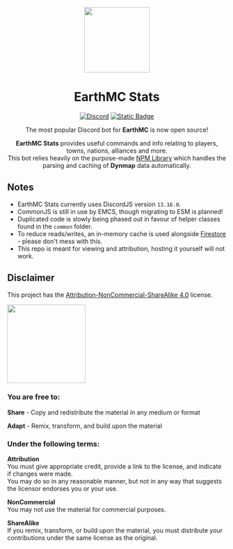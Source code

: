 <div align="middle">
<img width="150" height="150" src="https://media.discordapp.net/attachments/974491955864150046/974492170616721428/emcstatslogov2.png?ex=651587ce&is=6514364e&hm=7494656827478535d3422e140136ecfe401865245b0a653d54859ec042c90ef3&=&width=423&height=423">

# EarthMC Stats 
[![Discord](https://img.shields.io/discord/966271635894190090?style=flat-square&label=Join%20the%20discord&color=%235347f5)](https://discord.com/invite/AVtgkcRgFs)
[![Static Badge](https://img.shields.io/badge/1.7k_guilds-%23128237?style=flat-square&label=Invite%20the%20bot)](https://emctoolkit.vercel.app/invite)

The most popular Discord bot for **EarthMC** is now open source!

**EarthMC Stats** provides useful commands and info relating to players, towns, nations, alliances and more.<br>
This bot relies heavily on the purpose-made [NPM Library](https://www.npmjs.com/package/earthmc) which handles the parsing and caching of **Dynmap** data automatically.
</div>

## Notes
- EarthMC Stats currently uses DiscordJS version `13.16.0`.
- CommonJS is still in use by EMCS, though migrating to ESM is planned!
- Duplicated code is slowly being phased out in favour of helper classes found in the `common` folder.
- To reduce reads/writes, an in-memory cache is used alongside [Firestore](https://firebase.google.com/docs/firestore) - please don't mess with this.
- This repo is meant for viewing and attribution, hosting it yourself will not work.

## Disclaimer
This project has the [Attribution-NonCommercial-ShareAlike 4.0](https://creativecommons.org/licenses/by-nc-sa/4.0/) license.

<img width="180" src="https://mirrors.creativecommons.org/presskit/buttons/88x31/png/by-nc-sa.png">

### You are free to:
**Share** - Copy and redistribute the material in any medium or format<p><p>
**Adapt** - Remix, transform, and build upon the material

### Under the following terms:
**Attribution**<br>
You must give appropriate credit, provide a link to the license, and indicate if changes were made.<br>
You may do so in any reasonable manner, but not in any way that suggests the licensor endorses you or your use.<br>

**NonCommercial**<br>
You may not use the material for commercial purposes.<br>

**ShareAlike**<br>
If you remix, transform, or build upon the material, you must distribute your contributions under the same license as the original.
